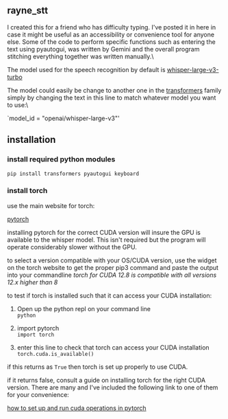 
## rayne_stt

I created this for a friend who has difficulty typing. I've posted it in here in case it might
be useful as an accessibility or convenience tool for anyone else. Some of the code to perform specific functions such as entering the text using pyautogui, was written by Gemini and the overall program stitching everything together was written manually.\ 

The model used for the speech recognition by default is [whisper-large-v3-turbo](https://huggingface.co/openai/whisper-large-v3-turbo)

The model could easily be change to another one in the [transformers](https://huggingface.co/docs/transformers/en/index) family simply by changing the text in this line to match whatever model you want to use:\

`model_id = "openai/whisper-large-v3"'

## installation

### install required python modules

`pip install transformers pyautogui keyboard`

### install torch

use the main website for torch:

[pytorch](https://pytorch.org)

installing pytorch for the correct CUDA version will insure the GPU is available to the whisper model. This isn't required but the program will operate considerably slower without the GPU. 

to select a version compatible with your OS/CUDA version, use the widget on the torch website to get the proper pip3 command and paste the output into your commandline
*torch for CUDA 12.8 is compatible with all versions 12.x higher than 8* 

to test if torch is installed such that it can access your CUDA installation:

1. Open up the python repl on your command line\
`python`

2. import pytorch\
`import torch`

3. enter this line to check that torch can access your CUDA installation\
`torch.cuda.is_available()`

if this returns as `True` then torch is set up properly to use CUDA. 

if it returns false, consult a guide on installing torch for the right CUDA version. There are many and I've included the following link to one of them for your convenience: 

[how to set up and run cuda operations in pytorch](https://www.geeksforgeeks.org/machine-learning/how-to-set-up-and-run-cuda-operations-in-pytorch/)